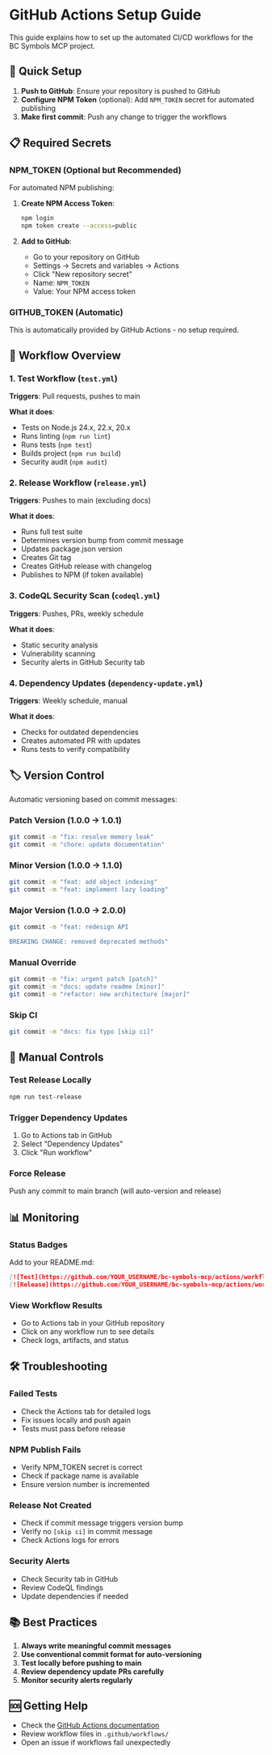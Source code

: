 # GitHub Actions Setup Guide

This guide explains how to set up the automated CI/CD workflows for the BC Symbols MCP project.

## 🚀 Quick Setup

1. **Push to GitHub**: Ensure your repository is pushed to GitHub
2. **Configure NPM Token** (optional): Add `NPM_TOKEN` secret for automated publishing
3. **Make first commit**: Push any change to trigger the workflows

## 📋 Required Secrets

### NPM_TOKEN (Optional but Recommended)

For automated NPM publishing:

1. **Create NPM Access Token**:
   ```bash
   npm login
   npm token create --access=public
   ```

2. **Add to GitHub**:
   - Go to your repository on GitHub
   - Settings → Secrets and variables → Actions  
   - Click "New repository secret"
   - Name: `NPM_TOKEN`
   - Value: Your NPM access token

### GITHUB_TOKEN (Automatic)

This is automatically provided by GitHub Actions - no setup required.

## 🔄 Workflow Overview

### 1. Test Workflow (`test.yml`)
**Triggers**: Pull requests, pushes to main

**What it does**:
- Tests on Node.js 24.x, 22.x, 20.x
- Runs linting (`npm run lint`)
- Runs tests (`npm test`)
- Builds project (`npm run build`)  
- Security audit (`npm audit`)

### 2. Release Workflow (`release.yml`)
**Triggers**: Pushes to main (excluding docs)

**What it does**:
- Runs full test suite
- Determines version bump from commit message
- Updates package.json version
- Creates Git tag
- Creates GitHub release with changelog
- Publishes to NPM (if token available)

### 3. CodeQL Security Scan (`codeql.yml`)
**Triggers**: Pushes, PRs, weekly schedule

**What it does**:
- Static security analysis
- Vulnerability scanning
- Security alerts in GitHub Security tab

### 4. Dependency Updates (`dependency-update.yml`)
**Triggers**: Weekly schedule, manual

**What it does**:
- Checks for outdated dependencies
- Creates automated PR with updates
- Runs tests to verify compatibility

## 🏷️ Version Control

Automatic versioning based on commit messages:

### Patch Version (1.0.0 → 1.0.1)
```bash
git commit -m "fix: resolve memory leak"
git commit -m "chore: update documentation"
```

### Minor Version (1.0.0 → 1.1.0)
```bash
git commit -m "feat: add object indexing"
git commit -m "feat: implement lazy loading"
```

### Major Version (1.0.0 → 2.0.0)
```bash
git commit -m "feat: redesign API

BREAKING CHANGE: removed deprecated methods"
```

### Manual Override
```bash
git commit -m "fix: urgent patch [patch]"
git commit -m "docs: update readme [minor]"
git commit -m "refactor: new architecture [major]"
```

### Skip CI
```bash
git commit -m "docs: fix typo [skip ci]"
```

## 🔧 Manual Controls

### Test Release Locally
```bash
npm run test-release
```

### Trigger Dependency Updates
1. Go to Actions tab in GitHub
2. Select "Dependency Updates"
3. Click "Run workflow"

### Force Release
Push any commit to main branch (will auto-version and release)

## 📊 Monitoring

### Status Badges
Add to your README.md:
```markdown
[![Test](https://github.com/YOUR_USERNAME/bc-symbols-mcp/actions/workflows/test.yml/badge.svg)](https://github.com/YOUR_USERNAME/bc-symbols-mcp/actions/workflows/test.yml)
[![Release](https://github.com/YOUR_USERNAME/bc-symbols-mcp/actions/workflows/release.yml/badge.svg)](https://github.com/YOUR_USERNAME/bc-symbols-mcp/actions/workflows/release.yml)
```

### View Workflow Results
- Go to Actions tab in your GitHub repository
- Click on any workflow run to see details
- Check logs, artifacts, and status

## 🛠️ Troubleshooting

### Failed Tests
- Check the Actions tab for detailed logs
- Fix issues locally and push again
- Tests must pass before release

### NPM Publish Fails
- Verify NPM_TOKEN secret is correct
- Check if package name is available
- Ensure version number is incremented

### Release Not Created
- Check if commit message triggers version bump
- Verify no `[skip ci]` in commit message
- Check Actions logs for errors

### Security Alerts
- Check Security tab in GitHub
- Review CodeQL findings
- Update dependencies if needed

## 📚 Best Practices

1. **Always write meaningful commit messages**
2. **Use conventional commit format for auto-versioning**
3. **Test locally before pushing to main**
4. **Review dependency update PRs carefully**
5. **Monitor security alerts regularly**

## 🆘 Getting Help

- Check the [GitHub Actions documentation](https://docs.github.com/en/actions)
- Review workflow files in `.github/workflows/`
- Open an issue if workflows fail unexpectedly